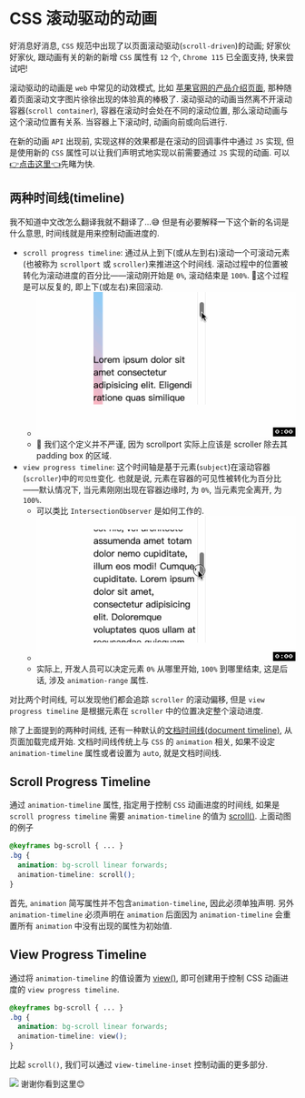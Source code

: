 # CSS 滚动驱动的动画
好消息好消息, `CSS` 规范中出现了以页面滚动驱动(`scroll-driven`)的动画; 好家伙好家伙, 跟动画有关的新的新增 `CSS` 属性有 `12` 个, `Chrome 115` 已全面支持, 快来尝试吧!

滚动驱动的动画是 `web` 中常见的动效模式, 比如 [苹果官网的产品介绍页面](https://www.apple.com.cn/ipad-pro/), 那种随着页面滚动文字图片徐徐出现的体验真的棒极了. 滚动驱动的动画当然离不开滚动容器(`scroll container`), 容器在滚动时会处在不同的滚动位置, 那么滚动动画与这个滚动位置有关系. 当容器上下滚动时, 动画向前或向后进行.

在新的动画 `API` 出现前, 实现这样的效果都是在滚动的回调事件中通过 `JS` 实现, 但是使用新的 `CSS` 属性可以让我们声明式地实现以前需要通过 `JS` 实现的动画. 可以[👉点击这里👈](https://scroll-driven-animations.style/)先睹为快.

## 两种时间线(timeline)
我不知道中文改怎么翻译我就不翻译了...😅 但是有必要解释一下这个新的名词是什么意思, 时间线就是用来控制动画进度的.
- `scroll progress timeline`: 通过从上到下(或从左到右)滚动一个可滚动元素(也被称为 `scrollport` 或 `scroller`)来推进这个时间线. 滚动过程中的位置被转化为滚动进度的百分比——滚动刚开始是 `0%`, 滚动结束是 `100%`. 📖这个过程是可以反复的, 即上下(或左右)来回滚动.
  - ![](../image/scroll-progress-time-example.gif)
  - 📖 我们这个定义并不严谨, 因为 scrollport 实际上应该是 scroller 除去其 padding box 的区域.
- `view progress timeline`: 这个时间轴是基于元素(`subject`)在滚动容器(`scroller`)中的`可见性`变化. 也就是说, 元素在容器的可见性被转化为百分比——默认情况下, 当元素刚刚出现在容器边缘时, 为 `0%`, 当元素完全离开, 为 `100%`.
  - 可以类比 `IntersectionObserver` 是如何工作的.
  - ![](../image/view-progress-time-example.gif)
  - 实际上, 开发人员可以决定元素 `0%` 从哪里开始, `100%` 到哪里结束, 这是后话, 涉及 `animation-range` 属性.

对比两个时间线, 可以发现他们都会追踪 `scroller` 的滚动偏移, 但是 `view progress timeline` 是根据元素在 `scroller` 中的位置决定整个滚动进度.

除了上面提到的两种时间线, 还有一种默认的[文档时间线(document timeline)](https://developer.mozilla.org/en-US/docs/Web/CSS/animation-timeline), 从页面加载完成开始. 文档时间线传统上与 `CSS` 的 `animation` 相关, 如果不设定 `animation-timeline` 属性或者设置为 `auto`, 就是文档时间线.

## Scroll Progress Timeline
通过 `animation-timeline` 属性, 指定用于控制 `CSS` 动画进度的时间线, 如果是 `scroll progress timeline` 需要 `animation-timeline` 的值为 [scroll()](https://developer.mozilla.org/en-US/docs/Web/CSS/animation-timeline/scroll). 上面动图的例子
```css
@keyframes bg-scroll { ... }
.bg {
  animation: bg-scroll linear forwards;
  animation-timeline: scroll();
}
```
首先, `animation` 简写属性并不包含`animation-timeline`, 因此必须单独声明. 另外 `animation-timeline` 必须声明在 `animation` 后面因为 `animation-timeline` 会重置所有 `animation` 中没有出现的属性为初始值.
## View Progress Timeline
通过将 `animation-timeline` 的值设置为 [view()](https://developer.mozilla.org/en-US/docs/Web/CSS/animation-timeline/view), 即可创建用于控制 CSS 动画进度的 `view progress timeline`.
```css
@keyframes bg-scroll { ... }
.bg {
  animation: bg-scroll linear forwards;
  animation-timeline: view();
}
```
比起 `scroll()`, 我们可以通过 `view-timeline-inset` 控制动画的更多部分.

![](../image/)
谢谢你看到这里😊